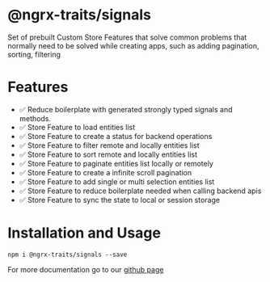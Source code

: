 # @ngrx-traits/signals

Set of prebuilt Custom Store Features that solve common problems that normally need to be solved while creating apps, such as adding pagination, sorting, filtering
# Features

- ✅ Reduce boilerplate with generated strongly typed signals and methods.
- ✅ Store Feature to load entities list
- ✅ Store Feature to create a status for backend operations
- ✅ Store Feature to filter remote and locally entities list
- ✅ Store Feature to sort remote and locally entities list
- ✅ Store Feature to paginate entities list locally or remotely
- ✅ Store Feature to create a infinite scroll pagination
- ✅ Store Feature to add single or multi selection entities list
- ✅ Store Feature to reduce boilerplate needed when calling backend apis
- ✅ Store Feature to sync the state to local or session storage

# Installation and Usage

`npm i @ngrx-traits/signals --save`

For more documentation go to our [github page](https://github.com/gabrielguerrero/ngrx-traits/blob/main/docs/signals.md)
